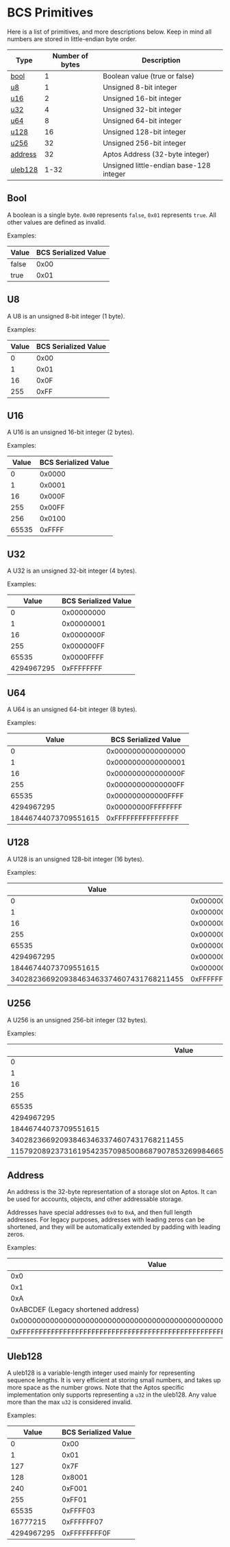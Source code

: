 # BCS Primitives

Here is a list of primitives, and more descriptions below. Keep in mind all numbers are stored in little-endian byte
order.

| Type                | Number of bytes | Description                             |
|---------------------|-----------------|-----------------------------------------|
| [bool](#bool)       | 1               | Boolean value (true or false)           |
| [u8](#u8)           | 1               | Unsigned 8-bit integer                  |
| [u16](#u16)         | 2               | Unsigned 16-bit integer                 |
| [u32](#u32)         | 4               | Unsigned 32-bit integer                 |
| [u64](#u64)         | 8               | Unsigned 64-bit integer                 |
| [u128](#u128)       | 16              | Unsigned 128-bit integer                |
| [u256](#u256)       | 32              | Unsigned 256-bit integer                |
| [address](#address) | 32              | Aptos Address (32-byte integer)         |
| [uleb128](#uleb128) | 1-32            | Unsigned little-endian base-128 integer |

## Bool

A boolean is a single byte.  `0x00` represents `false`, `0x01` represents `true`. All other values are defined as
invalid.

Examples:

| Value | BCS Serialized Value |
|-------|----------------------|
| false | 0x00                 |
| true  | 0x01                 |

## U8

A U8 is an unsigned 8-bit integer (1 byte).

Examples:

| Value | BCS Serialized Value |
|-------|----------------------|
| 0     | 0x00                 |
| 1     | 0x01                 |
| 16    | 0x0F                 |
| 255   | 0xFF                 |

## U16

A U16 is an unsigned 16-bit integer (2 bytes).

Examples:

| Value | BCS Serialized Value |
|-------|----------------------|
| 0     | 0x0000               |
| 1     | 0x0001               |
| 16    | 0x000F               |
| 255   | 0x00FF               |
| 256   | 0x0100               |
| 65535 | 0xFFFF               |

## U32

A U32 is an unsigned 32-bit integer (4 bytes).

Examples:

| Value      | BCS Serialized Value |
|------------|----------------------|
| 0          | 0x00000000           |
| 1          | 0x00000001           |
| 16         | 0x0000000F           |
| 255        | 0x000000FF           |
| 65535      | 0x0000FFFF           |
| 4294967295 | 0xFFFFFFFF           |

## U64

A U64 is an unsigned 64-bit integer (8 bytes).

Examples:

| Value                | BCS Serialized Value |
|----------------------|----------------------|
| 0                    | 0x0000000000000000   |
| 1                    | 0x0000000000000001   |
| 16                   | 0x000000000000000F   |
| 255                  | 0x00000000000000FF   |
| 65535                | 0x000000000000FFFF   |
| 4294967295           | 0x00000000FFFFFFFF   |
| 18446744073709551615 | 0xFFFFFFFFFFFFFFFF   |

## U128

A U128 is an unsigned 128-bit integer (16 bytes).

Examples:

| Value                                   | BCS Serialized Value               |
|-----------------------------------------|------------------------------------|
| 0                                       | 0x00000000000000000000000000000000 |
| 1                                       | 0x00000000000000000000000000000001 |
| 16                                      | 0x0000000000000000000000000000000F |
| 255                                     | 0x000000000000000000000000000000FF |
| 65535                                   | 0x0000000000000000000000000000FFFF |
| 4294967295                              | 0x000000000000000000000000FFFFFFFF |
| 18446744073709551615                    | 0x0000000000000000FFFFFFFFFFFFFFFF |
| 340282366920938463463374607431768211455 | 0xFFFFFFFFFFFFFFFFFFFFFFFFFFFFFFFF |

## U256

A U256 is an unsigned 256-bit integer (32 bytes).

Examples:

| Value                                                                          | BCS Serialized Value                                               |
|--------------------------------------------------------------------------------|--------------------------------------------------------------------|
| 0                                                                              | 0x0000000000000000000000000000000000000000000000000000000000000000 |
| 1                                                                              | 0x0000000000000000000000000000000000000000000000000000000000000001 |
| 16                                                                             | 0x000000000000000000000000000000000000000000000000000000000000000F |
| 255                                                                            | 0x00000000000000000000000000000000000000000000000000000000000000FF |
| 65535                                                                          | 0x000000000000000000000000000000000000000000000000000000000000FFFF |
| 4294967295                                                                     | 0x00000000000000000000000000000000000000000000000000000000FFFFFFFF |
| 18446744073709551615                                                           | 0x000000000000000000000000000000000000000000000000FFFFFFFFFFFFFFFF |
| 340282366920938463463374607431768211455                                        | 0x00000000000000000000000000000000FFFFFFFFFFFFFFFFFFFFFFFFFFFFFFFF |
| 115792089237316195423570985008687907853269984665640564039457584007913129639935 | 0xFFFFFFFFFFFFFFFFFFFFFFFFFFFFFFFFFFFFFFFFFFFFFFFFFFFFFFFFFFFFFFFF |

## Address

An address is the 32-byte representation of a storage slot on Aptos. It can be used for accounts, objects, and other
addressable storage.

Addresses have special addresses `0x0` to `0xA`, and then full length addresses. For legacy purposes, addresses
with leading zeros can be shortened, and they will be automatically extended by padding with leading zeros.

Examples:

| Value                                                              | BCS Serialized Value                                               |
|--------------------------------------------------------------------|--------------------------------------------------------------------|
| 0x0                                                                | 0x0000000000000000000000000000000000000000000000000000000000000000 |
| 0x1                                                                | 0x0000000000000000000000000000000000000000000000000000000000000001 |
| 0xA                                                                | 0x000000000000000000000000000000000000000000000000000000000000000A |
| 0xABCDEF (Legacy shortened address)                                | 0x0000000000000000000000000000000000000000000000000000000000ABCDEF |
| 0x0000000000000000000000000000000000000000000000000000000000ABCDEF | 0x0000000000000000000000000000000000000000000000000000000000ABCDEF |
| 0xFFFFFFFFFFFFFFFFFFFFFFFFFFFFFFFFFFFFFFFFFFFFFFFFFFFFFFFFFFFFFFFF | 0xFFFFFFFFFFFFFFFFFFFFFFFFFFFFFFFFFFFFFFFFFFFFFFFFFFFFFFFFFFFFFFFF |

## Uleb128

A uleb128 is a variable-length integer used mainly for representing sequence lengths. It is very efficient at storing
small numbers, and takes up more space as the number grows. Note that the Aptos specific implementation only supports
representing a `u32` in the uleb128. Any value more than the max `u32` is considered invalid.

Examples:

| Value      | BCS Serialized Value |
|------------|----------------------|
| 0          | 0x00                 |
| 1          | 0x01                 |
| 127        | 0x7F                 |
| 128        | 0x8001               |
| 240        | 0xF001               |
| 255        | 0xFF01               |
| 65535      | 0xFFFF03             |
| 16777215   | 0xFFFFFF07           |
| 4294967295 | 0xFFFFFFFF0F         |